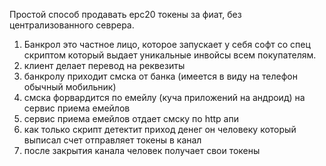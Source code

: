 Простой способ продавать ерс20 токены за фиат, без централизованного севрера. 

1. Банкрол это частное лицо, которое запускает у себя софт со спец скриптом который выдает уникальные инвойсы всем покупателям. 
2. клиент делает перевод на реквезиты
3. банкролу приходит смска от банка (имеется в виду на телефон обычный мобильник)
4. смска форвардится по емейлу (куча приложений на андроид) на сервис приема емейлов
5. сервис приема емейлов отдает смску по http апи
6. как только скрипт детектит приход денег он человеку который выписал счет отправляет токены в канал
7. после закрытия канала человек получает свои токены
